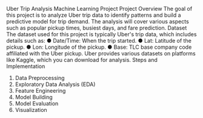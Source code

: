 Uber Trip Analysis Machine Learning Project
 Project Overview
 The goal of this project is to analyze Uber trip data to identify patterns and build a
 predictive model for trip demand. The analysis will cover various aspects such as popular
 pickup times, busiest days, and fare prediction.
 Dataset
 The dataset used for this project is typically Uber's trip data, which includes details such
 as:
 ● Date/Time: When the trip started.
 ● Lat: Latitude of the pickup.
 ● Lon: Longitude of the pickup.
 ● Base: TLC base company code affiliated with the Uber pickup.
 Uber provides various datasets on platforms like Kaggle, which you can download for
 analysis.
 Steps and Implementation
 1. Data Preprocessing
 2. Exploratory Data Analysis (EDA)
 3. Feature Engineering
 4. Model Building
 5. Model Evaluation
6. Visualization
